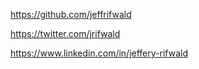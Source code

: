 https://github.com/jeffrifwald

https://twitter.com/jrifwald

https://www.linkedin.com/in/jeffery-rifwald

